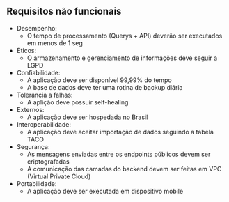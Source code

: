 ## Requisitos não funcionais
- Desempenho: 
    - O tempo de processamento (Querys + API) deverão ser executados em menos de 1 seg
- Éticos:
    - O armazenamento e gerenciamento de informações deve seguir a LGPD
- Confiabilidade:
    - A aplicação deve ser disponível 99,99% do tempo
    - A base de dados deve ter uma rotina de backup diária
- Tolerância a falhas:
    - A aplição deve possuir self-healing
- Externos:
    - A aplicação deve ser hospedada no Brasil
- Interoperabilidade:
    - A aplicação deve aceitar importação de dados seguindo a tabela TACO
- Segurança:
    - As mensagens enviadas entre os endpoints públicos devem ser criptografadas
    - A comunicação das camadas do backend devem ser feitas em VPC (Virtual Private Cloud)
- Portabilidade:
    - A aplicação deve ser executada em dispositivo mobile
